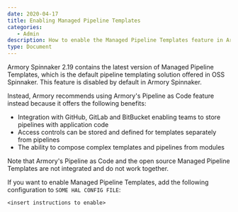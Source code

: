 ```yaml
---
date: 2020-04-17
title: Enabling Managed Pipeline Templates
categories:
   - Admin
description: How to enable the Managed Pipeline Templates feature in Armory Spinnaker
type: Document
---
```


Armory Spinnaker 2.19 contains the latest version of Managed Pipeline Templates, which is the default pipeline templating solution offered in OSS Spinnaker. This feature is disabled by default in Armory Spinnaker.

Instead, Armory recommends using Armory's Pipeline as Code feature instead because it offers the following benefits:

* Integration with GitHub, GitLab and BitBucket enabling teams to store pipelines with application code
* Access controls can be stored and defined for templates separately from pipelines
* The ability to compose complex templates and pipelines from modules

Note that Armory's Pipeline as Code and the open source Managed Pipeline Templates are not integrated and do not work together.

If you want to enable Managed Pipeline Templates, add the following configuration to `SOME HAL CONFIG FILE`:

```
<insert instructions to enable>
```
